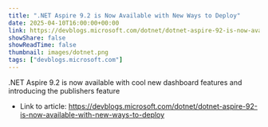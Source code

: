 ```yaml
---
title: ".NET Aspire 9.2 is Now Available with New Ways to Deploy"
date: 2025-04-10T16:00:00+00:00
link: https://devblogs.microsoft.com/dotnet/dotnet-aspire-92-is-now-available-with-new-ways-to-deploy
showShare: false
showReadTime: false
thumbnail: images/dotnet.png
tags: ["devblogs.microsoft.com"]
---
```

.NET Aspire 9.2 is now available with cool new dashboard features and introducing the publishers feature

- Link to article: https://devblogs.microsoft.com/dotnet/dotnet-aspire-92-is-now-available-with-new-ways-to-deploy